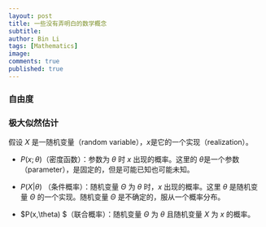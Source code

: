 ```yaml
---
layout: post
title: 一些没有弄明白的数学概念
subtitle:
author: Bin Li
tags: [Mathematics]
image: 
comments: true
published: true
---
```


### 自由度


### 极大似然估计

假设 $X​$ 是一随机变量（random variable），$x​$  是它的一个实现（realization）。 

* $P(x;\theta)​$（密度函数）：参数为 $\theta​$ 时 $x​$ 出现的概率。这里的 $\theta​$ 是一个参数（parameter），是固定的，但是可能已知也可能未知。 
* $P(X|\theta)$ （条件概率）：随机变量 $\Theta$ 为 $\theta$ 时，$x$ 出现的概率。这里 $\theta$ 是随机变量 $\Theta$ 的一个实现。随机变量 $\Theta$ 是不确定的，服从一个概率分布。

* $P(x,\theta) $（联合概率）：随机变量 $\Theta$ 为 $\theta$ 且随机变量 $X$ 为 $x$ 的概率。

